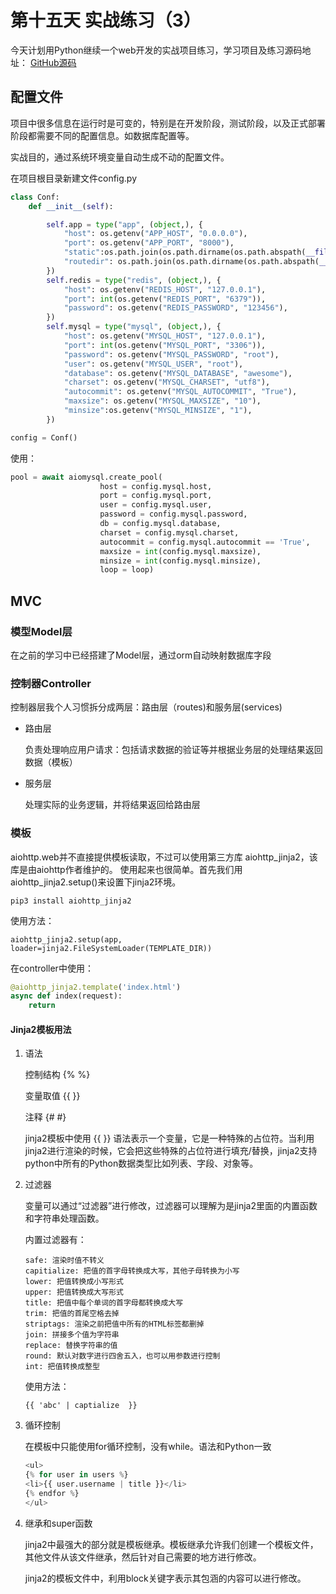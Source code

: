 # 第十五天 实战练习（3）
今天计划用Python继续一个web开发的实战项目练习，学习项目及练习源码地址：
[GitHub源码](https://github.com/coojee2012/LearnPython)

## 配置文件
项目中很多信息在运行时是可变的，特别是在开发阶段，测试阶段，以及正式部署阶段都需要不同的配置信息。如数据库配置等。

实战目的，通过系统环境变量自动生成不动的配置文件。

在项目根目录新建文件config.py
```python
class Conf:
    def __init__(self):

        self.app = type("app", (object,), {
            "host": os.getenv("APP_HOST", "0.0.0.0"),
            "port": os.getenv("APP_PORT", "8000"),
            "static":os.path.join(os.path.dirname(os.path.abspath(__file__)),'www', 'static'),
            "routedir": os.path.join(os.path.dirname(os.path.abspath(__file__)), 'web','routers')
        })
        self.redis = type("redis", (object,), {
            "host": os.getenv("REDIS_HOST", "127.0.0.1"),
            "port": int(os.getenv("REDIS_PORT", "6379")),
            "password": os.getenv("REDIS_PASSWORD", "123456"),
        })
        self.mysql = type("mysql", (object,), {
            "host": os.getenv("MYSQL_HOST", "127.0.0.1"),
            "port": int(os.getenv("MYSQL_PORT", "3306")),
            "password": os.getenv("MYSQL_PASSWORD", "root"),
            "user": os.getenv("MYSQL_USER", "root"),
            "database": os.getenv("MYSQL_DATABASE", "awesome"),
            "charset": os.getenv("MYSQL_CHARSET", "utf8"),
            "autocommit": os.getenv("MYSQL_AUTOCOMMIT", "True"),
            "maxsize": os.getenv("MYSQL_MAXSIZE", "10"),
            "minsize":os.getenv("MYSQL_MINSIZE", "1"),
        })

config = Conf()
```

使用：
```python
pool = await aiomysql.create_pool(
                    host = config.mysql.host,
                    port = config.mysql.port,
                    user = config.mysql.user,
                    password = config.mysql.password,
                    db = config.mysql.database,
                    charset = config.mysql.charset,
                    autocommit = config.mysql.autocommit == 'True',
                    maxsize = int(config.mysql.maxsize),
                    minsize = int(config.mysql.minsize),
                    loop = loop)
```

## MVC
### 模型Model层
在之前的学习中已经搭建了Model层，通过orm自动映射数据库字段

### 控制器Controller
控制器层我个人习惯拆分成两层：路由层（routes)和服务层(services)

- 路由层

  负责处理响应用户请求：包括请求数据的验证等并根据业务层的处理结果返回数据（模板）

- 服务层
  
  处理实际的业务逻辑，并将结果返回给路由层

### 模板

aiohttp.web并不直接提供模板读取，不过可以使用第三方库 aiohttp_jinja2，该库是由aiohttp作者维护的。
使用起来也很简单。首先我们用aiohttp_jinja2.setup()来设置下jinja2环境。

```pip3 install aiohttp_jinja2```

使用方法：

```aiohttp_jinja2.setup(app, loader=jinja2.FileSystemLoader(TEMPLATE_DIR))```

在controller中使用：

```python
@aiohttp_jinja2.template('index.html')
async def index(request):
    return
```

#### Jinja2模板用法

1. 语法

    控制结构 {% %}

    变量取值 {{ }}

    注释 {# #}

    jinja2模板中使用 {{ }} 语法表示一个变量，它是一种特殊的占位符。当利用jinja2进行渲染的时候，它会把这些特殊的占位符进行填充/替换，jinja2支持python中所有的Python数据类型比如列表、字段、对象等。
2. 过滤器
   
   变量可以通过“过滤器”进行修改，过滤器可以理解为是jinja2里面的内置函数和字符串处理函数。

   内置过滤器有：
    ```
    safe: 渲染时值不转义
    capitialize: 把值的首字母转换成大写，其他子母转换为小写
    lower: 把值转换成小写形式
    upper: 把值转换成大写形式
    title: 把值中每个单词的首字母都转换成大写
    trim: 把值的首尾空格去掉
    striptags: 渲染之前把值中所有的HTML标签都删掉
    join: 拼接多个值为字符串
    replace: 替换字符串的值
    round: 默认对数字进行四舍五入，也可以用参数进行控制
    int: 把值转换成整型
    ```
    使用方法：

    ```{{ 'abc' | captialize  }}```

3. 循环控制

    在模板中只能使用for循环控制，没有while。语法和Python一致
    ```python
    <ul>
    {% for user in users %}
    <li>{{ user.username | title }}</li>
    {% endfor %}
    </ul>
    ```

4.  继承和super函数

    jinja2中最强大的部分就是模板继承。模板继承允许我们创建一个模板文件，其他文件从该文件继承，然后针对自己需要的地方进行修改。

    jinja2的模板文件中，利用block关键字表示其包涵的内容可以进行修改。






